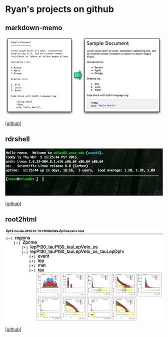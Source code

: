Ryan's projects on github
================================================================================


markdown-memo
--------------------------------------------------------------------------------

<img src="img/markdown-example.png" alt="markdown-example" width="700"/>

[[github](https://github.com/rreece/markdown-memo)]


rdrshell
--------------------------------------------------------------------------------

<img src="img/rdrshell-bash-prompt.png" alt="rdrshell-bash-prompt" width="700"/>

[[github](https://github.com/rreece/rdrshell)]


root2html
--------------------------------------------------------------------------------

<img src="img/root2html-example.png" alt="root2html-example" width="700"/>

[[github](https://github.com/rreece/root2html)]


